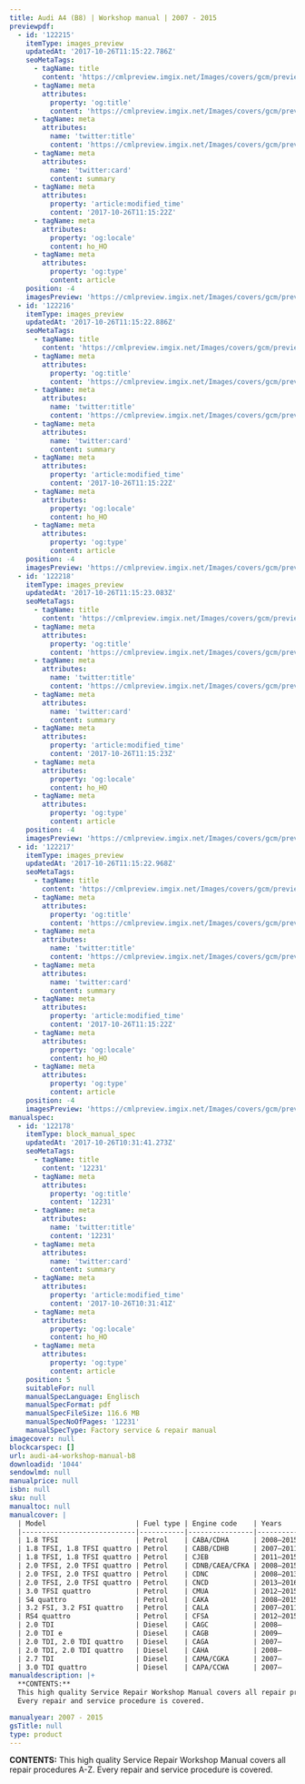 ```yaml
---
title: Audi A4 (B8) | Workshop manual | 2007 - 2015
previewpdf:
  - id: '122215'
    itemType: images_preview
    updatedAt: '2017-10-26T11:15:22.786Z'
    seoMetaTags:
      - tagName: title
        content: 'https://cmlpreview.imgix.net/Images/covers/gcm/preview/pr-1044-1.jpg'
      - tagName: meta
        attributes:
          property: 'og:title'
          content: 'https://cmlpreview.imgix.net/Images/covers/gcm/preview/pr-1044-1.jpg'
      - tagName: meta
        attributes:
          name: 'twitter:title'
          content: 'https://cmlpreview.imgix.net/Images/covers/gcm/preview/pr-1044-1.jpg'
      - tagName: meta
        attributes:
          name: 'twitter:card'
          content: summary
      - tagName: meta
        attributes:
          property: 'article:modified_time'
          content: '2017-10-26T11:15:22Z'
      - tagName: meta
        attributes:
          property: 'og:locale'
          content: ho_HO
      - tagName: meta
        attributes:
          property: 'og:type'
          content: article
    position: -4
    imagesPreview: 'https://cmlpreview.imgix.net/Images/covers/gcm/preview/pr-1044-1.jpg'
  - id: '122216'
    itemType: images_preview
    updatedAt: '2017-10-26T11:15:22.886Z'
    seoMetaTags:
      - tagName: title
        content: 'https://cmlpreview.imgix.net/Images/covers/gcm/preview/pr-1044-2.jpg'
      - tagName: meta
        attributes:
          property: 'og:title'
          content: 'https://cmlpreview.imgix.net/Images/covers/gcm/preview/pr-1044-2.jpg'
      - tagName: meta
        attributes:
          name: 'twitter:title'
          content: 'https://cmlpreview.imgix.net/Images/covers/gcm/preview/pr-1044-2.jpg'
      - tagName: meta
        attributes:
          name: 'twitter:card'
          content: summary
      - tagName: meta
        attributes:
          property: 'article:modified_time'
          content: '2017-10-26T11:15:22Z'
      - tagName: meta
        attributes:
          property: 'og:locale'
          content: ho_HO
      - tagName: meta
        attributes:
          property: 'og:type'
          content: article
    position: -4
    imagesPreview: 'https://cmlpreview.imgix.net/Images/covers/gcm/preview/pr-1044-2.jpg'
  - id: '122218'
    itemType: images_preview
    updatedAt: '2017-10-26T11:15:23.083Z'
    seoMetaTags:
      - tagName: title
        content: 'https://cmlpreview.imgix.net/Images/covers/gcm/preview/pr-1044-3.jpg'
      - tagName: meta
        attributes:
          property: 'og:title'
          content: 'https://cmlpreview.imgix.net/Images/covers/gcm/preview/pr-1044-3.jpg'
      - tagName: meta
        attributes:
          name: 'twitter:title'
          content: 'https://cmlpreview.imgix.net/Images/covers/gcm/preview/pr-1044-3.jpg'
      - tagName: meta
        attributes:
          name: 'twitter:card'
          content: summary
      - tagName: meta
        attributes:
          property: 'article:modified_time'
          content: '2017-10-26T11:15:23Z'
      - tagName: meta
        attributes:
          property: 'og:locale'
          content: ho_HO
      - tagName: meta
        attributes:
          property: 'og:type'
          content: article
    position: -4
    imagesPreview: 'https://cmlpreview.imgix.net/Images/covers/gcm/preview/pr-1044-3.jpg'
  - id: '122217'
    itemType: images_preview
    updatedAt: '2017-10-26T11:15:22.968Z'
    seoMetaTags:
      - tagName: title
        content: 'https://cmlpreview.imgix.net/Images/covers/gcm/preview/pr-1044-4.jpg'
      - tagName: meta
        attributes:
          property: 'og:title'
          content: 'https://cmlpreview.imgix.net/Images/covers/gcm/preview/pr-1044-4.jpg'
      - tagName: meta
        attributes:
          name: 'twitter:title'
          content: 'https://cmlpreview.imgix.net/Images/covers/gcm/preview/pr-1044-4.jpg'
      - tagName: meta
        attributes:
          name: 'twitter:card'
          content: summary
      - tagName: meta
        attributes:
          property: 'article:modified_time'
          content: '2017-10-26T11:15:22Z'
      - tagName: meta
        attributes:
          property: 'og:locale'
          content: ho_HO
      - tagName: meta
        attributes:
          property: 'og:type'
          content: article
    position: -4
    imagesPreview: 'https://cmlpreview.imgix.net/Images/covers/gcm/preview/pr-1044-4.jpg'
manualspec:
  - id: '122178'
    itemType: block_manual_spec
    updatedAt: '2017-10-26T10:31:41.273Z'
    seoMetaTags:
      - tagName: title
        content: '12231'
      - tagName: meta
        attributes:
          property: 'og:title'
          content: '12231'
      - tagName: meta
        attributes:
          name: 'twitter:title'
          content: '12231'
      - tagName: meta
        attributes:
          name: 'twitter:card'
          content: summary
      - tagName: meta
        attributes:
          property: 'article:modified_time'
          content: '2017-10-26T10:31:41Z'
      - tagName: meta
        attributes:
          property: 'og:locale'
          content: ho_HO
      - tagName: meta
        attributes:
          property: 'og:type'
          content: article
    position: 5
    suitableFor: null
    manualSpecLanguage: Englisch
    manualSpecFormat: pdf
    manualSpecFileSize: 116.6 MB
    manualSpecNoOfPages: '12231'
    manualSpecType: Factory service & repair manual
imagecover: null
blockcarspec: []
url: audi-a4-workshop-manual-b8
downloadid: '1044'
sendowlmd: null
manualprice: null
isbn: null
sku: null
manualtoc: null
manualcover: |
  | Model                      | Fuel type | Engine code    | Years     | displacement / type                                 | Power@rpm                                | Torque@rpm                     | 
  |----------------------------|-----------|----------------|-----------|-----------------------------------------------------|------------------------------------------|--------------------------------| 
  | 1.8 TFSI                   | Petrol    | CABA/CDHA      | 2008–2015 | 1,798 cc (110 cu in) 16v I4 turbo                   | 120 PS (88 kW; 118 hp) @4500–6200        | 230 N·m (170 lb·ft) @1500–3650 | 
  | 1.8 TFSI, 1.8 TFSI quattro | Petrol    | CABB/CDHB      | 2007–2011 | 1,798 cc (110 cu in) 16v I4 turbo                   | 160 PS (118 kW; 158 hp) @4500–6200       | 250 N·m (184 lb·ft) @1500–4500 | 
  | 1.8 TFSI, 1.8 TFSI quattro | Petrol    | CJEB           | 2011–2015 | 1,798 cc (110 cu in) 16v I4 turbo                   | 170 PS (125 kW; 168 hp) @3800–6200       | 320 N·m (236 lb·ft) @1400–3700 | 
  | 2.0 TFSI, 2.0 TFSI quattro | Petrol    | CDNB/CAEA/CFKA | 2008–2015 | 1,984 cc (121.1 cu in) 16v I4 turbo                 | 180 PS (132 kW; 178 hp) @4000–6000       | 320 N·m (236 lb·ft) @1500–3900 | 
  | 2.0 TFSI, 2.0 TFSI quattro | Petrol    | CDNC           | 2008–2013 | 1,984 cc (121 cu in) 16v I4 turbo                   | 211 PS (155 kW; 208 hp) @4300–6000       | 350 N·m (258 lb·ft) @1500–4200 | 
  | 2.0 TFSI, 2.0 TFSI quattro | Petrol    | CNCD           | 2013–2016 | 1,984 cc (121 cu in) 16v I4 turbo                   | 225 PS (165 kW; 222 hp) @4500–6250       | 350 N·m (258 lb·ft) @1500–4500 | 
  | 3.0 TFSI quattro           | Petrol    | CMUA           | 2012–2015 | 2,995 cc (183 cu in) 24v V6 supercharged            | 272 PS (200 kW; 268 hp) @4780-6500       | 400 N·m (295 lb·ft) @2150–4780 | 
  | S4 quattro                 | Petrol    | CAKA           | 2008–2015 | 2,995 cc (183 cu in) 24v V6 supercharged            | 333 PS (245 kW; 328 hp) @5500–7000       | 440 N·m (325 lb·ft) @2900–5300 | 
  | 3.2 FSI, 3.2 FSI quattro   | Petrol    | CALA           | 2007–2011 | 3,197 cc (195 cu in) 24v V6                         | 265 PS (195 kW; 261 hp) @6500 @5500–7000 | 330 N·m (243 lb·ft) @3000–5000 | 
  | RS4 quattro                | Petrol    | CFSA           | 2012–2015 | 4,163 cc (254 cu in) 32v V8                         | 450 PS (331 kW; 444 hp) @8250            | 430 N·m (317 lb·ft) @4000–6000 | 
  | 2.0 TDI                    | Diesel    | CAGC           | 2008–     | 1,968 cc (120 cu in) 16v I4 turbo                   | 120 PS (88 kW; 118 hp) @4200             | 290 N·m (214 lb·ft) @1750–2500 | 
  | 2.0 TDI e                  | Diesel    | CAGB           | 2009–     | 1,968 cc (120 cu in) 16v I4 turbo                   | 136 PS (100 kW; 134 hp) @4200            | 320 N·m (236 lb·ft) @1750–2500 | 
  | 2.0 TDI, 2.0 TDI quattro   | Diesel    | CAGA           | 2007–     | 1,968 cc (120 cu in) 16v I4 variable geometry turbo | 143 PS (105 kW; 141 hp) @4200            | 320 N·m (236 lb·ft) @1750–2500 | 
  | 2.0 TDI, 2.0 TDI quattro   | Diesel    | CAHA           | 2008–     | 1,968 cc (120 cu in) 16v I4 variable geometry turbo | 170 PS (125 kW; 168 hp) @4200            | 350 N·m (258 lb·ft) @1750–2500 | 
  | 2.7 TDI                    | Diesel    | CAMA/CGKA      | 2007–     | 2,698 cc (165 cu in) 24v V6 turbo                   | 190 PS (140 kW; 187 hp) @3500–4400       | 400 N·m (295 lb·ft) @1400–3250 | 
  | 3.0 TDI quattro            | Diesel    | CAPA/CCWA      | 2007–     | 2,967 cc (181 cu in) 24v V6 turbo                   | 240 PS (177 kW; 237 hp) @4000–4400       | 500 N·m (369 lb·ft) @1500–3000 | 
manualdescription: |+
  **CONTENTS:**
  This high quality Service Repair Workshop Manual covers all repair procedures A-Z.
  Every repair and service procedure is covered.

manualyear: 2007 - 2015
gsTitle: null
type: product
---
```


**CONTENTS:**
This high quality Service Repair Workshop Manual covers all repair procedures A-Z.
Every repair and service procedure is covered.

